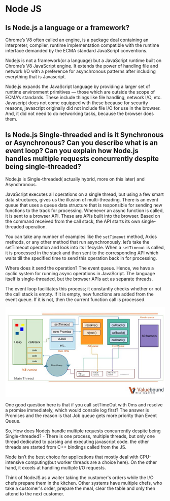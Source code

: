# Node JS

## Is Node.js a language or a framework?

Chrome’s V8 often called an engine, is a package deal containing an interpreter, compiler, runtime implementation compatible with the runtime interface demanded by the ECMA standard JavaScript conventions.

Nodejs is not a framework(or a language) but a JavaScript runtime built on Chrome’s V8 JavaScript engine. It extends the power of handling file and network I/O with a preference for asynchronous patterns after including everything that is Javascript.

Node.js expands the JavaScript language by providing a larger set of runtime environment primitives — those which are outside the scope of ECMA’s standards. These include things like file handling, network I/O, etc. Javascript does not come equipped with these because for security reasons, javascript originally did not include file I/O for use in the browser. And, it did not need to do networking tasks, because the browser does them.

## Is Node.js Single-threaded and is it Synchronous or Asynchronous? Can you describe what is an event loop? Can you explain how Node.js handles multiple requests concurrently despite being single-threaded?

Node.js is Single-threaded( actually hybrid, more on this later) and Asynchronous.

JavaScript executes all operations on a single thread, but using a few smart data structures, gives us the illusion of multi-threading.
There is an event queue that uses a queue data structure that is responsible for sending new functions to the track for processing.
Whenever an async function is called, it is sent to a browser API. These are APIs built into the browser. Based on the command received from the call stack, the API starts its own single-threaded operation.

You can take any number of examples like the `setTimeout` method, Axios methods, or any other method that run asynchronously. let’s take the setTimeout operation and look into its lifecycle. When a `setTimeout` is called, it is processed in the stack and then sent to the corresponding API which waits till the specified time to send this operation back in for processing.

Where does it send the operation? The event queue. Hence, we have a cyclic system for running async operations in JavaScript. The language itself is single-threaded, but the browser APIs act as separate threads.

The event loop facilitates this process; it constantly checks whether or not the call stack is empty. If it is empty, new functions are added from the event queue. If it is not, then the current function call is processed.

![image](assets/node-js/event-queue.png)

One good question here is that if you call setTimeOut with 0ms and resolve a promise immediately, which would console log first? The answer is Promises and the reason is that Job queue gets more priority than Event Queue.

So, How does Nodejs handle multiple requests concurrently despite being Single-threaded? - There is one process, multiple threads, but only one thread dedicated to parsing and executing javascript code. the other threads are started from C++ bindings called from the JS.

Node isn’t the best choice for applications that mostly deal with CPU-intensive computing(but worker threads are a choice here). On the other hand, it excels at handling multiple I/O requests.

Think of NodeJS as a waiter taking the customer's orders while the I/O chefs prepare them in the kitchen. Other systems have multiple chefs, who take a customer's order, prepare the meal, clear the table and only then attend to the next customer.
